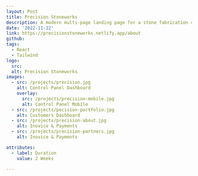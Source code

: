 ```yaml
---
layout: Post
title: Precision Stoneworks
description: A modern multi-page landing page for a stone fabrication company. 
date: '2022-11-22'
link: https://precisionstoneworks.netlify.app/about
github:
tags:
  - React
  - Tailwind
logo:
  src: 
  alt: Precision Stoneworks
images:
  - src: /projects/precision.jpg
    alt: Control Panel Dashboard
    overlay:
      src: /projects/precision-mobile.jpg
      alt: Control Panel Mobile
  - src: /projects/pecision-portfolio.jpg
    alt: Customers Dashboard
  - src: /projects/precision-about.jpg
    alt: Inovice & Payments
  - src: /projects/precision-partners.jpg
    alt: Inovice & Payments

attributes:
  - label: Duration
    value: 2 Weeks
 
---
```


